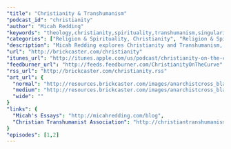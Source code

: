```yaml
---
"title": "Christianity & Transhumanism"
"podcast_id": "christianity"
"author": "Micah Redding"
"keywords": "theology,christianity,spirituality,transhumanism,singularity"
"categories": ["Religion & Spirituality, Christianity", "Religion & Spirituality, Spirituality", "Society & Culture, Philosophy"]
"description": "Micah Redding explores Christianity and Transhumanism, and the connections between religion, technology, and the future of the human race."
"url": "http://brickcaster.com/christianity"
"itunes_url": "http://itunes.apple.com/us/podcast/christianity-on-the-curve/id495669260"
"feedburner_url": "http://feeds.feedburner.com/ChristianityOnTheCurve"
"rss_url": "http://brickcaster.com/christianity.rss"
"art_url": {
  "normal": "http://resources.brickcaster.com/images/anarchistcross_black.jpg",
  "medium": "http://resources.brickcaster.com/images/anarchistcross_black_small.jpg",
  "wide": ""
}
"links": {
  "Micah's Essays": "http://micahredding.com/blog",
  "Christian Transhumanist Association": "http://christiantranshumanism.org"
}
"episodes": [1,2]
---
```

